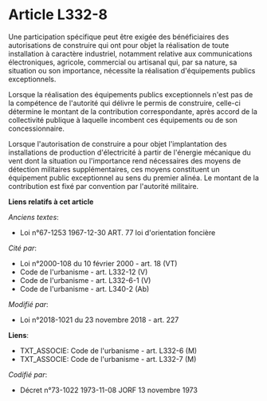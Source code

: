 # Article L332-8

Une participation spécifique peut être exigée des bénéficiaires des autorisations de construire qui ont pour objet la
réalisation de toute installation à caractère industriel, notamment relative aux communications électroniques, agricole,
commercial ou artisanal qui, par sa nature, sa situation ou son importance, nécessite la réalisation d'équipements publics
exceptionnels.

Lorsque la réalisation des équipements publics exceptionnels n'est pas de la compétence de l'autorité qui délivre le permis
de construire, celle-ci détermine le montant de la contribution correspondante, après accord de la collectivité publique à
laquelle incombent ces équipements ou de son concessionnaire.

Lorsque l'autorisation de construire a pour objet l'implantation des installations de production d'électricité à partir de
l'énergie mécanique du vent dont la situation ou l'importance rend nécessaires des moyens de détection militaires
supplémentaires, ces moyens constituent un équipement public exceptionnel au sens du premier alinéa. Le montant de la
contribution est fixé par convention par l'autorité militaire.

**Liens relatifs à cet article**

_Anciens textes_:

  - Loi n°67-1253 1967-12-30 ART. 77 loi d'orientation foncière

_Cité par_:

  - Loi n°2000-108 du 10 février 2000 - art. 18 (VT)
  - Code de l'urbanisme - art. L332-12 (V)
  - Code de l'urbanisme - art. L332-6-1 (V)
  - Code de l'urbanisme - art. L340-2 (Ab)

_Modifié par_:

  - Loi n°2018-1021 du 23 novembre 2018 - art. 227

**Liens**:

  - TXT_ASSOCIE: Code de l'urbanisme - art. L332-6 (M)
  - TXT_ASSOCIE: Code de l'urbanisme - art. L332-7 (M)

_Codifié par_:

  - Décret n°73-1022 1973-11-08 JORF 13 novembre 1973
